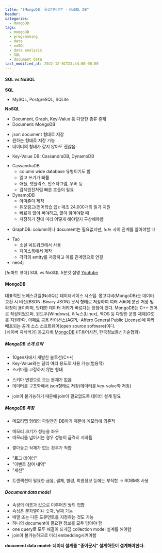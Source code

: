 ```yaml
---
title: "[MongoDB] 몽고디비란? - NoSQL DB"
header:
categories:
  - MongoDB
tags:
  - mongoDB
  - programming
  - data
  - noSQL
  - data analysis
  - SQL
  - document data 
last_modified_at: 2022-12-01T23:44:00-00:00
---
```

#### SQL vs NoSQL 
**SQL**
- MySQL, PostgreSQL, SQLite
   

**NoSQL**
- Document, Graph, Key-Value 등 다양한 종류 존재 
- Document: MongoDB 
 * json document 형태로 저장 
 * 원하는 형태로 저장 가능 
 * 데이터의 형태가 같지 않아도 괜찮음
- Key-Value DB: CassandraDB, DynamoDB
 * CassandraDB
   + column wide database 유형이기도 함
   + 읽고 쓰기가 빠름
   + 애플, 넷플릭스, 인스타그램, 우버 등 
   + 검색엔진처럼 빠른 호출이 필요
 * DynamoDB
   + 아마존이 제작
   + 듀오링고(언어학습 앱): 매초 24,000개의 읽기 지원
   + 빠르게 많이 써야하고, 많이 읽어야할 때
   + 저장하기 전에 미리 어떻게 해야할지 구상해야함 
- GraphDB: column이나 document는 필요없지만, 노드 사이 관계를 알아야할 때
 * Tao
   + 소셜 네트워크에서 사용
   + 페이스북에서 제작 
   + 각각의 entity를 저장하고 이를 관계망으로 연결
 * neo4j

[노마드 코더] SQL vs NoSQL 5분컷 설명 [Youtube](https://youtu.be/Q_9cFgzZr8Q)

#### MongoDB
      
대표적인 노에스큐엘(NoSQL) 데이터베이스 시스템. 몽고디비(MongoDB)는 데이터 교환 시 비산(BSON: Binary JSON) 문서 형태로 저장하여 여러 서버에 분산 저장 및 확장이 용이하며, 방대한 데이터 처리가 빠르다는 장점이 있다. MongoDB는 C++ 언어로 작성되었으며, 윈도우(Windows), 리눅스(Linux), 맥OS 등 다양한 운영 체제(OS)를 지원한다. 아페로 공용 라이선스(AGPL: Affero General Public License)에 따라 배포되는 공개 소스 소프트웨어(open source software)이다.   
[네이버 지식백과] 몽고디비 [MongoDB](https://terms.naver.com/entry.naver?docId=3435635&cid=42346&categoryId=42346) (IT용어사전, 한국정보통신기술협회)      
   

##### MongoDB 소개 요약 
- 10gen사에서 개발한 솔루션(C++)
- Key-Value와는 달리 여러 용도로 사용 가능(범용적)
- 스키마를 고정하지 않는 형태
 + 스키마 변경으로 오는 문제가 없음
 + 데이터를 구조화해서 json형태로 저장(데이터를 key-value화 저장)
- join이 불가능하기 때문에 join이 필요없도록 데이터 설계 필요

##### MongoDB 특징
- 메모리맵 형태의 파일엔진 DB이기 때문에 메모리에 의존적
 + 메모리 크기가 성능을 좌우
 + 메모리를 넘어서는 경우 성능이 급격히 저하됨
- 쌓아놓고 삭제가 없는 경우가 적합
 + "로그 데이터"
 + "이벤트 참여 내역"
 + "세션"
- 트랜잭션이 필요한 금융, 결제, 빌링, 회원정보 등에는 부적합 → RDBMS 사용

##### Document data model
- 속성의 이름과 값으로 이루어진 쌍의 집합
- 속성은 문자열이나 숫자, 날짜 가능
- 배열 또는 다른 도큐먼트를 지정하는 것도 가능
- 하나의 document에 필요한 정보를 모두 담아야 함
- one query로 모두 해결이 되게끔 collection model 설계를 해야함
- join이 불가능하므로 미리 embedding시켜야함

**document data model: 데이터 설계를 "종이문서" 설계하듯이 설계해야한다.**
   

